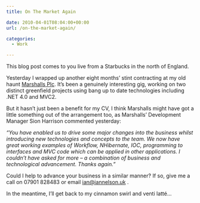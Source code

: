 ```yaml
---
title: On The Market Again

date: 2010-04-01T08:04:00+00:00
url: /on-the-market-again/

categories:
  - Work

---
```

This blog post comes to you live from a Starbucks in the north of England.

Yesterday I wrapped up another eight months’ stint contracting at my old haunt [Marshalls Plc][1]. It’s been a genuinely interesting gig, working on two distinct greenfield projects using bang up to date technologies including .NET 4.0 and MVC2.

But it hasn’t just been a benefit for my CV, I think Marshalls might have got a little something out of the arrangement too, as Marshalls’ Development Manager Sion Harrison commented yesterday:

_&#8220;You have enabled us to drive some major changes into the business whilst introducing new technologies and concepts to the team. We now have great working examples of Workflow, NHibernate, IOC, programming to interfaces and MVC code which can be applied in other applications. I couldn’t have asked for more &#8211; a combination of business and technological advancement. Thanks again.&#8221;_

Could I help to advance your business in a similar manner? If so, give me a call on 07901 828483 or email <ian@iannelson.uk> .

In the meantime, I’ll get back to my cinnamon swirl and venti latté…

 [1]: http://www.marshalls.com/